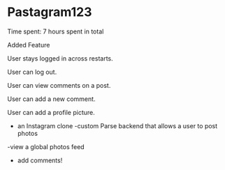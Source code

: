 # Pastagram123

Time spent: 7 hours spent in total

Added Feature

User stays logged in across restarts.

User can log out.

User can view comments on a post.

User can add a new comment.

User can add a profile picture.

- an Instagram clone 
-custom Parse backend that allows a user to post photos

-view a global photos feed

- add comments!

